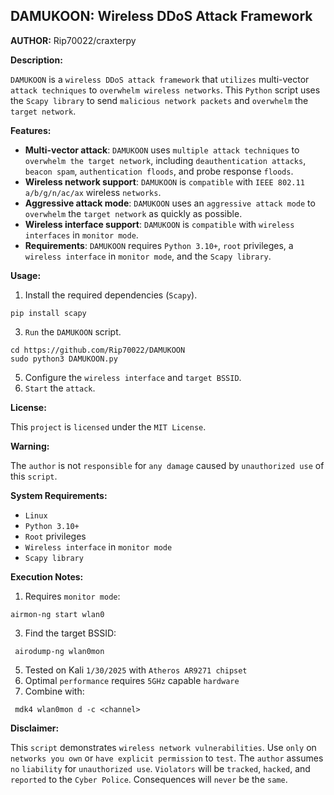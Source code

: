 ## DAMUKOON: Wireless DDoS Attack Framework

**AUTHOR:**
Rip70022/craxterpy

**Description:**

`DAMUKOON` is a `wireless DDoS attack framework` that `utilizes` multi-vector `attack techniques` to `overwhelm wireless networks`. This `Python` script uses the `Scapy library` to send `malicious network packets` and `overwhelm` the `target network`.

**Features:**

* **Multi-vector attack**: `DAMUKOON` uses `multiple attack techniques` to `overwhelm the target network`, including `deauthentication attacks`, `beacon spam`, `authentication floods`, and probe response `floods`.
* **Wireless network support**: `DAMUKOON` is `compatible` with `IEEE 802.11 a/b/g/n/ac/ax` wireless `networks`.
* **Aggressive attack mode**: `DAMUKOON` uses an `aggressive attack mode` to `overwhelm` the `target network` as quickly as possible.
* **Wireless interface support**: `DAMUKOON` is `compatible` with `wireless interfaces` in `monitor mode`.
* **Requirements**: `DAMUKOON` requires `Python 3.10+`, `root` privileges, a `wireless interface` in `monitor mode`, and the `Scapy library`.

**Usage:**

1. Install the required dependencies (`Scapy`).
```
pip install scapy
```
3. `Run` the `DAMUKOON` script.
```
cd https://github.com/Rip70022/DAMUKOON
sudo python3 DAMUKOON.py
```
5. Configure the `wireless interface` and `target BSSID`.
6. `Start` the `attack`.

**License:**

This `project` is `licensed` under the `MIT License`.

**Warning:**

The `author` is not `responsible` for `any damage` caused by `unauthorized use` of this `script`.

**System Requirements:**

* `Linux`
* `Python 3.10+`
* `Root` privileges
* `Wireless interface` in `monitor mode`
* `Scapy library`

**Execution Notes:**

1. Requires `monitor mode`:
```
airmon-ng start wlan0
```
3. Find the target BSSID:
```
 airodump-ng wlan0mon
```
5. Tested on Kali `1/30/2025` with `Atheros AR9271 chipset`
6. Optimal `performance` requires `5GHz` capable `hardware`
7. Combine with:
```
 mdk4 wlan0mon d -c <channel>
```

**Disclaimer:**

This `script` demonstrates `wireless network vulnerabilities`. Use `only` on `networks you own` or `have explicit permission` to `test`. The `author` assumes `no` `liability` for `unauthorized use`. `Violators` will be `tracked`, `hacked`, and `reported` to the `Cyber Police`. Consequences will `never` be the `same`.

